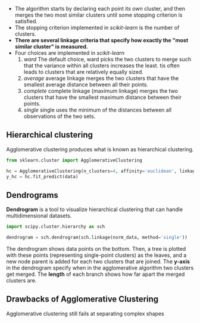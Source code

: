 ---
---

- The algorithm starts by declaring each point its own cluster, and then merges the two most similar clusters until some stopping criterion is satisfied.
- The stopping criterion implemented in *scikit-learn* is the number of clusters.
- <b>There are several linkage criteria that specify how exactly the "most similar cluster" is measured.</b> 
- Four choices are implemented in *scikit-learn*
	1. *ward* 
		The default choice, ward picks the two clusters to merge such that the variance within all clusters increases the least. tis often leads to clusters that are relatively equally sized.
	2. *average*
		average linkage merges the two clusters that have the smallest average distance between all their points.
	3. *complete*
		complete linkage (maximum linkage) merges the two clusters that have the smallest maximum distance between their points.
	4. *single*
		single uses the minimum of the distances between all observations of the two sets.

## Hierarchical clustering
Agglomerative clustering produces what is known as hierarchical clustering.

```python
from sklearn.cluster import AgglomerativeClustering

hc = AgglomerativeClustering(n_clusters=4, affinity='euclidean', linkage='single')
y_hc = hc.fit_predict(data)
```

## Dendrograms
<b>Dendrogram</b> is a tool to visualize hierarchical clustering that can handle multidimensional datasets.

```python
import scipy.cluster.hierarchy as sch

dendrogram = sch.dendrogram(sch.linkage(norm_data, method='single'))
```

The dendrogram shows data points on the bottom. Then, a tree is plotted with these points (representing single-point clusters) as the leaves, and a new node parent is added for each two clusters that are joined.
The <b>y-axis</b> in the dendrogram specify when in the agglomerative algorithm two clusters get merged. The <b>length</b> of each branch shows how far apart the merged clusters are.

## Drawbacks of Agglomerative Clustering
Agglomerative clustering still fails at separating complex shapes